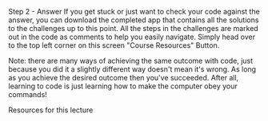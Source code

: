 Step 2 - Answer
If you get stuck or just want to check your code against the answer, you can download the completed app that contains all the solutions to the challenges up to this point. All the steps in the challenges are marked out in the code as comments to help you easily navigate. Simply head over to the top left corner on this screen "Course Resources" Button.

Note: there are many ways of achieving the same outcome with code, just because you did it a slightly different way doesn't mean it's wrong. As long as you achieve the desired outcome then you've succeeded. After all, learning to code is just learning how to make the computer obey your commands!

Resources for this lecture

